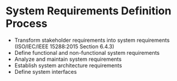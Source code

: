# System Requirements Definition Process
- Transform stakeholder requirements into system requirements (ISO/IEC/IEEE 15288:2015 Section 6.4.3)
- Define functional and non-functional system requirements
- Analyze and maintain system requirements
- Establish system architecture requirements
- Define system interfaces
